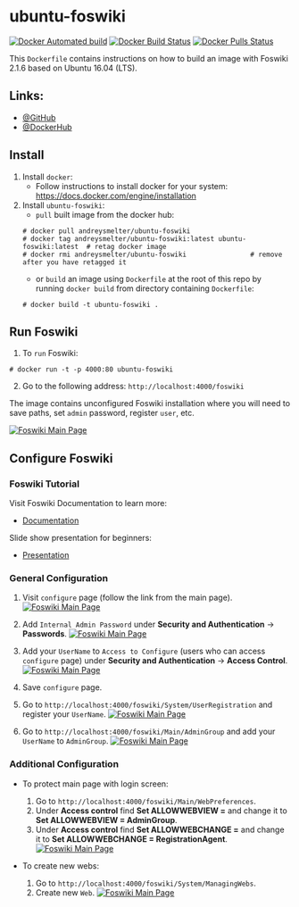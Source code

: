 # ubuntu-foswiki

[![Docker Automated build](https://img.shields.io/docker/automated/andreysmelter/ubuntu-foswiki.svg)](https://github.com/andreysmelter/ubuntu-foswiki)
[![Docker Build Status](https://img.shields.io/docker/build/andreysmelter/ubuntu-foswiki.svg)](https://hub.docker.com/r/andreysmelter/ubuntu-foswiki)
[![Docker Pulls Status](https://img.shields.io/docker/pulls/andreysmelter/ubuntu-foswiki.svg)](https://hub.docker.com/r/andreysmelter/ubuntu-foswiki)


This `Dockerfile` contains instructions on how to build an image with Foswiki 2.1.6 based on Ubuntu 16.04 (LTS).


## Links:

   * [@GitHub](https://github.com/andreysmelter/ubuntu-foswiki)
   * [@DockerHub](https://hub.docker.com/r/andreysmelter/ubuntu-foswiki/)


## Install

1. Install `docker`:
   * Follow instructions to install docker for your system: https://docs.docker.com/engine/installation
2. Install `ubuntu-foswiki`:
   * `pull` built image from the docker hub:
   ```
   # docker pull andreysmelter/ubuntu-foswiki
   # docker tag andreysmelter/ubuntu-foswiki:latest ubuntu-foswiki:latest  # retag docker image
   # docker rmi andreysmelter/ubuntu-foswiki                # remove after you have retagged it
   ```
   * or `build` an image using `Dockerfile` at the root of this repo by running `docker build` from directory containing `Dockerfile`:
   ```
   # docker build -t ubuntu-foswiki .
   ```


## Run Foswiki

1. To `run` Foswiki:
```
# docker run -t -p 4000:80 ubuntu-foswiki
```
2. Go to the following address: `http://localhost:4000/foswiki`

The image contains unconfigured Foswiki installation where you will need to save paths, 
set `admin` password, register `user`, etc.

[![Foswiki Main Page](https://raw.githubusercontent.com/andreysmelter/ubuntu-foswiki/master/docs/static/foswiki_main_page.png)](https://raw.githubusercontent.com/andreysmelter/ubuntu-foswiki/master/docs/static/foswiki_main_page.png)


## Configure Foswiki

### Foswiki Tutorial

Visit Foswiki Documentation to learn more:
   * [Documentation](https://foswiki.org/System/WebHome)

Slide show presentation for beginners:
   * [Presentation](https://foswiki.org/System/BeginnersStartHere?slideshow=on;cover=slideshow#GoSlide1)


### General Configuration

1. Visit `configure` page (follow the link from the main page).
   [![Foswiki Main Page](https://raw.githubusercontent.com/andreysmelter/ubuntu-foswiki/master/docs/static/foswiki_configure_page.png)](https://raw.githubusercontent.com/andreysmelter/ubuntu-foswiki/master/docs/static/foswiki_configure_page.png)

2. Add `Internal Admin Password` under **Security and Authentication** -> **Passwords**.
   [![Foswiki Main Page](https://raw.githubusercontent.com/andreysmelter/ubuntu-foswiki/master/docs/static/foswiki_internal_password_page.png)](https://raw.githubusercontent.com/andreysmelter/ubuntu-foswiki/master/docs/static/foswiki_internal_password_page.png)

3. Add your `UserName` to `Access to Configure` (users who can access `configure` page) under **Security and Authentication** -> **Access Control**.
   [![Foswiki Main Page](https://raw.githubusercontent.com/andreysmelter/ubuntu-foswiki/master/docs/static/foswiki_access_control_page.png)](https://raw.githubusercontent.com/andreysmelter/ubuntu-foswiki/master/docs/static/foswiki_access_control_page.png)

4. Save `configure` page.
5. Go to `http://localhost:4000/foswiki/System/UserRegistration` and register your `UserName`.
   [![Foswiki Main Page](https://raw.githubusercontent.com/andreysmelter/ubuntu-foswiki/master/docs/static/foswiki_user_registration_page.png)](https://raw.githubusercontent.com/andreysmelter/ubuntu-foswiki/master/docs/static/foswiki_user_registration_page.png)

6. Go to `http://localhost:4000/foswiki/Main/AdminGroup` and add your `UserName` to `AdminGroup`.
   [![Foswiki Main Page](https://raw.githubusercontent.com/andreysmelter/ubuntu-foswiki/master/docs/static/foswiki_admin_group_page.png)](https://raw.githubusercontent.com/andreysmelter/ubuntu-foswiki/master/docs/static/foswiki_admin_group_page.png)


### Additional Configuration

* To protect main page with login screen:

   1. Go to `http://localhost:4000/foswiki/Main/WebPreferences`.
   2. Under **Access control** find **Set ALLOWWEBVIEW =** and change it to **Set ALLOWWEBVIEW = AdminGroup**.
   3. Under **Access control** find **Set ALLOWWEBCHANGE =** and change it to **Set ALLOWWEBCHANGE = RegistrationAgent**.
      [![Foswiki Main Page](https://raw.githubusercontent.com/andreysmelter/ubuntu-foswiki/master/docs/static/foswiki_web_preferences_page.png)](https://raw.githubusercontent.com/andreysmelter/ubuntu-foswiki/master/docs/static/foswiki_web_preferences_page.png)


* To create new webs:

   1. Go to `http://localhost:4000/foswiki/System/ManagingWebs`.
   2. Create new `Web`.
      [![Foswiki Main Page](https://raw.githubusercontent.com/andreysmelter/ubuntu-foswiki/master/docs/static/foswiki_managing_webs_page.png)](https://raw.githubusercontent.com/andreysmelter/ubuntu-foswiki/master/docs/static/foswiki_managing_webs_page.png)

